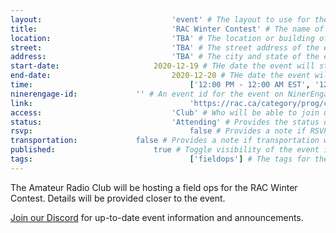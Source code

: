 ```yaml
---
layout:								'event' # The layout to use for the event page. This should never be changed.
title:								'RAC Winter Contest' # The name of the event.
location:							'TBA' # The location or building of the event.
street:								'TBA' # The street address of the event.
address:							'TBA' # The city and state of the event.
start-date:						2020-12-19 # THe date the event will start. YYYY-MM-DD.
end-date:							2020-12-20 # THe date the event will end. YYYY-MM-DD.
time:									['12:00 PM - 12:00 AM EST', '12:00 AM - 3:00 AM EST'] # The time range of the event. Does not include travel. An array of times for multi-day events.
ninerengage-id:				'' # An event id for the event on NinerEngage. Optional.
link:									'https://rac.ca/category/prog/contesting' # An external link to the event. Optional.
access:								'Club' # Who will be able to join us for the event. Values: 'Club', 'School', or 'Public'.
status:								'Attending' # Provides the status of the event. Values: 'Attending', 'Planned', 'Cancelled'.
rsvp:									false # Provides a note if RSVP via email is required.
transportation:				false # Provides a note if transportation will be provided.
published:						true # Toggle visibility of the event in feeds.
tags:									['fieldops'] # The tags for the event.
---
```



The Amateur Radio Club will be hosting a field ops for the RAC Winter Contest. Details will be provided closer to the event.

[Join our Discord](https://ninerengage.uncc.edu/news/174684) for up-to-date event information and announcements.
